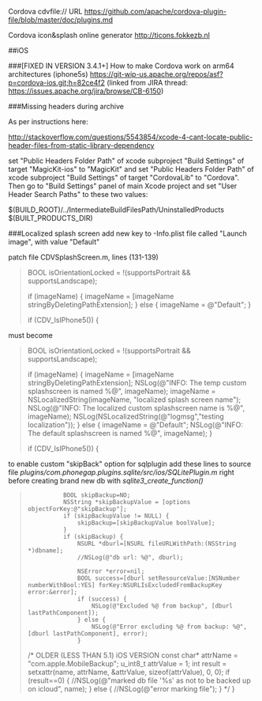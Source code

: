 Cordova cdvfile:// URL
https://github.com/apache/cordova-plugin-file/blob/master/doc/plugins.md

Cordova icon&splash online generator
http://ticons.fokkezb.nl


##iOS

###[FIXED IN VERSION 3.4.1+] How to make Cordova work on arm64 architectures (iphone5s)
https://git-wip-us.apache.org/repos/asf?p=cordova-ios.git;h=82ce4f2
(linked from JIRA thread: https://issues.apache.org/jira/browse/CB-6150)

###Missing headers during archive

As per instructions here:

http://stackoverflow.com/questions/5543854/xcode-4-cant-locate-public-header-files-from-static-library-dependency

set "Public Headers Folder Path" of xcode subproject "Build Settings" of target "MagicKit-ios" to "MagicKit" and 
set "Public Headers Folder Path" of xcode subproject "Build Settings" of target "CordovaLib" to "Cordova". Then go to "Build Settings" panel of main Xcode project and set "User Header Search Paths" to these two values:

$(BUILD_ROOT)/../IntermediateBuildFilesPath/UninstalledProducts
$(BUILT_PRODUCTS_DIR)


###Localized splash screen
add new key to -Info.plist file called "Launch image", with value "Default"

patch file CDVSplashScreen.m, lines (131-139)

>BOOL isOrientationLocked = !(supportsPortrait && supportsLandscape);
>
>if (imageName) {
>	imageName = [imageName stringByDeletingPathExtension];
>} else {
>	imageName = @"Default";
>}
>
>if (CDV_IsIPhone5()) {

must become

>BOOL isOrientationLocked = !(supportsPortrait && supportsLandscape);
>
>if (imageName) {
>	imageName = [imageName stringByDeletingPathExtension];
>	NSLog(@"INFO: The temp custom splashscreen is named %@", imageName);
>	imageName = NSLocalizedString(imageName, "localized splash screen name");
>	NSLog(@"INFO: The localized custom splashscreen name is %@", imageName);
>	NSLog(NSLocalizedString(@"logmsg","testing localization"));
>} else {
>	imageName = @"Default";
>	NSLog(@"INFO: The default splashscreen is named %@", imageName);
>}
>
>if (CDV_IsIPhone5()) {

to enable custom "skipBack" option for sqlplugin add these lines to source file *plugins/com.phonegap.plugins.sqlite/src/ios/SQLitePlugin.m* right before creating brand new db with *sqlite3_create_function()*

>				BOOL skipBackup=NO;
>				NSString *skipBackupValue = [options objectForKey:@"skipBackup"];
>				if (skipBackupValue != NULL) {
>					skipBackup=[skipBackupValue boolValue];
>				}
>				if (skipBackup) {
>					NSURL *dburl=[NSURL fileURLWithPath:(NSString *)dbname];
>					//NSLog(@"db url: %@", dburl);
>
>					NSError *error=nil;
>					BOOL success=[dburl setResourceValue:[NSNumber numberWithBool:YES] forKey:NSURLIsExcludedFromBackupKey error:&error];
>					if (success) {
>						NSLog(@"Excluded %@ from backup", [dburl lastPathComponent]);
>					} else {
>						NSLog(@"Error excluding %@ from backup: %@", [dburl lastPathComponent], error);
>					}
> /* OLDER (LESS THAN 5.1) iOS VERSION
>					const char* attrName = "com.apple.MobileBackup";
>					u_int8_t attrValue = 1;
>					int result = setxattr(name, attrName, &attrValue, sizeof(attrValue), 0, 0);
>					if (result==0) {
>						//NSLog(@"marked db file '%s' as not to be backed up on icloud", name);
>					} else {
>						//NSLog(@"error marking file");
>					}
> */
>				}
